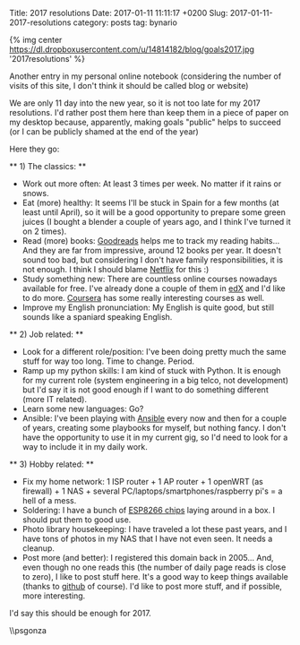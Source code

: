 Title: 2017 resolutions
Date: 2017-01-11 11:11:17 +0200
Slug: 2017-01-11-2017-resolutions
category: posts
tag: bynario

{% img center https://dl.dropboxusercontent.com/u/14814182/blog/goals2017.jpg  '2017resolutions' %}

Another entry in my personal online notebook (considering the number of visits of this site, I don't think it should be called blog or website)

We are only 11 day into the new year, so it is not too late for my 2017 resolutions. I'd rather post them here than keep them in a piece of paper on my desktop because, apparently, making goals "public" helps to succeed (or I can be publicly shamed at the end of the year)

Here they go:

** 1) The classics: **

- Work out more often: At least 3 times per week. No matter if it rains or snows. 
- Eat (more) healthy: It seems I'll be stuck in Spain for a few months (at least until April), so it will be a good opportunity to prepare some green juices (I bought a blender a couple of years ago, and I think I've turned it on 2 times). 
- Read (more) books: [Goodreads](https://www.goodreads.com) helps me to track my reading habits... And they are far from impressive, around 12 books per year. It doesn't sound too bad, but considering I don't have family responsibilities, it is not enough. I think I should blame [Netflix](https://netflix.com) for this :) 
- Study something new: There are countless online courses nowadays available for free. I've already done a couple of them in [edX](https://www.edx.org/) and I'd like to do more. [Coursera](https://www.coursera.org) has some really interesting courses as well. 
- Improve my English pronunciation: My English is quite good, but still sounds like a spaniard speaking English. 

** 2) Job related: **

- Look for a different role/position: I've been doing pretty much the same stuff for way too long. Time to change. Period.
- Ramp up my python skills: I am kind of stuck with Python. It is enough for my current role (system engineering in a big telco, not development) but I'd say it is not good enough if I want to do something different (more IT related).  
- Learn some new languages: Go? 
- Ansible: I've been playing with [Ansible](https://www.ansible.com/) every now and then for a couple of years, creating some playbooks for myself, but nothing fancy. I don't have the opportunity to use it in my current gig, so I'd need to look for a way to include it in my daily work. 

** 3) Hobby related: **

- Fix my home network: 1 ISP router + 1 AP router + 1 openWRT (as firewall) + 1 NAS + several PC/laptops/smartphones/raspberry pi's = a hell of a mess. 
- Soldering: I have a bunch of [ESP8266 chips](https://en.wikipedia.org/wiki/ESP8266) laying around in a box. I should put them to good use. 
- Photo library housekeeping: I have traveled a lot these past years, and I have tons of photos in my NAS that I have not even seen. It needs a cleanup. 
- Post more (and better): I registered this domain back in 2005... And, even though no one reads this (the number of daily page reads is close to zero), I like to post stuff here. It's a good way to keep things available (thanks to [github](https:///github.com) of course). I'd like to post more stuff, and if possible, more interesting. 

I'd say this should be enough for 2017. 

\\\psgonza


